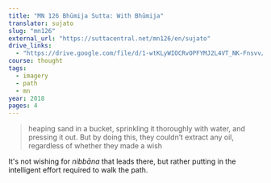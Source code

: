 ```yaml
---
title: "MN 126 Bhūmija Sutta: With Bhūmija"
translator: sujato
slug: "mn126"
external_url: "https://suttacentral.net/mn126/en/sujato"
drive_links:
  - "https://drive.google.com/file/d/1-wtKLyWIOCRvOPFYMJ2L4VT_NK-Fnsvv/view?usp=drivesdk"
course: thought
tags:
  - imagery
  - path
  - mn
year: 2018
pages: 4
---
```


> heaping sand in a bucket, sprinkling it thoroughly with water, and pressing it out. But by doing this, they couldn’t extract any oil, regardless of whether they made a wish

It's not wishing for *nibbāna* that leads there, but rather putting in the intelligent effort required to walk the path.
